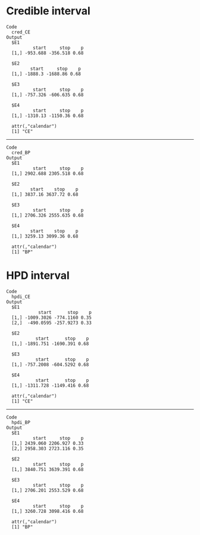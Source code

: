 # Credible interval

    Code
      cred_CE
    Output
      $E1
              start     stop    p
      [1,] -953.688 -356.518 0.68
      
      $E2
             start     stop    p
      [1,] -1888.3 -1688.86 0.68
      
      $E3
              start     stop    p
      [1,] -757.326 -606.635 0.68
      
      $E4
              start     stop    p
      [1,] -1310.13 -1150.36 0.68
      
      attr(,"calendar")
      [1] "CE"

---

    Code
      cred_BP
    Output
      $E1
              start     stop    p
      [1,] 2902.688 2305.518 0.68
      
      $E2
             start    stop    p
      [1,] 3837.16 3637.72 0.68
      
      $E3
              start     stop    p
      [1,] 2706.326 2555.635 0.68
      
      $E4
             start    stop    p
      [1,] 3259.13 3099.36 0.68
      
      attr(,"calendar")
      [1] "BP"

# HPD interval

    Code
      hpdi_CE
    Output
      $E1
                start      stop    p
      [1,] -1009.3026 -774.1160 0.35
      [2,]  -490.0595 -257.9273 0.33
      
      $E2
               start      stop    p
      [1,] -1891.751 -1690.391 0.68
      
      $E3
               start      stop    p
      [1,] -757.2008 -604.5292 0.68
      
      $E4
               start      stop    p
      [1,] -1311.728 -1149.416 0.68
      
      attr(,"calendar")
      [1] "CE"

---

    Code
      hpdi_BP
    Output
      $E1
              start     stop    p
      [1,] 2439.060 2206.927 0.33
      [2,] 2958.303 2723.116 0.35
      
      $E2
              start     stop    p
      [1,] 3840.751 3639.391 0.68
      
      $E3
              start     stop    p
      [1,] 2706.201 2553.529 0.68
      
      $E4
              start     stop    p
      [1,] 3260.728 3098.416 0.68
      
      attr(,"calendar")
      [1] "BP"

